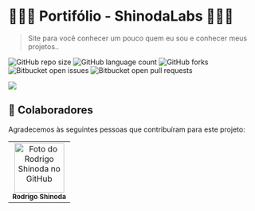 # 👨🏻‍💻 Portifólio - ShinodaLabs 👨🏻‍💻
> Site para você conhecer um pouco quem eu sou e conhecer meus projetos..

![GitHub repo size](https://img.shields.io/github/repo-size/rodrigordgfs/Portifolio-Shinoda-Labs?style=for-the-badge)
![GitHub language count](https://img.shields.io/github/languages/count/rodrigordgfs/Portifolio-Shinoda-Labs?style=for-the-badge)
![GitHub forks](https://img.shields.io/github/forks/rodrigordgfs/Portifolio-Shinoda-Labs?style=for-the-badge)
![Bitbucket open issues](https://img.shields.io/bitbucket/issues/rodrigordgfs/Portifolio-Shinoda-Labs?style=for-the-badge)
![Bitbucket open pull requests](https://img.shields.io/bitbucket/pr-raw/rodrigordgfs/Portifolio-Shinoda-Labs?style=for-the-badge)

![](https://i.imgur.com/XNnk6Oi.png)

## 🤝 Colaboradores

Agradecemos às seguintes pessoas que contribuíram para este projeto:

<table>
  <tr>
    <td align="center">
      <a href="#">
        <img src="https://avatars2.githubusercontent.com/u/32286127?s=460&u=58e9aef6310a9e9341894eefa674b6b5a4e3a0c3&v=4" width="100px;" alt="Foto do Rodrigo Shinoda no GitHub"/><br>
        <sub>
          <b>Rodrigo Shinoda</b>
        </sub>
      </a>
    </td>
  </tr>
</table>
